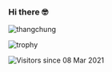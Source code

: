 ### Hi there :nerd_face:

<!--
**BorisEkue/BorisEkue** is a ✨ _special_ ✨ repository because its `README.md` (this file) appears on your GitHub profile.

Here are some ideas to get you started:

- 🔭 I’m currently working on ...
- 🌱 I’m currently learning ...
- 👯 I’m looking to collaborate on ...
- 🤔 I’m looking for help with ...
- 💬 Ask me about ...
- 📫 How to reach me: ...
- 😄 Pronouns: ...
- ⚡ Fun fact: ...
-->

<p align="left">
  <!--<img src="https://github-readme-stats.vercel.app/api/top-langs/?username=borisekue&layout=compact" alt="thangchung" />&nbsp;-->
  <img src="https://github-readme-stats.vercel.app/api?username=borisekue&show_icons=true&count_private=true&theme=jolly" alt="thangchung" />
</p>


![trophy](https://github-profile-trophy.vercel.app/?username=borisekue)

![Visitors since 08 Mar 2021](http://estruyf-github.azurewebsites.net/api/VisitorHit?user=iayti&repo=iayti&countColor=%237B1E7A)

